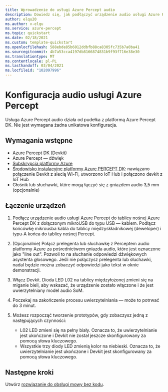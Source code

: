 ```yaml
---
title: Wprowadzenie do usługi Azure Percept audio
description: Dowiedz się, jak podłączyć urządzenie audio usługi Azure Percept do platformy Azure Percept DK
author: elqu20
ms.author: v-elqu
ms.service: azure-percept
ms.topic: quickstart
ms.date: 02/18/2021
ms.custom: template-quickstart
ms.openlocfilehash: 588ebde85b6012ddbfb88ca8305fc735b7a0ba41
ms.sourcegitcommit: 4b7a53cca4197db8166874831b9f93f716e38e30
ms.translationtype: MT
ms.contentlocale: pl-PL
ms.lasthandoff: 03/04/2021
ms.locfileid: "102097996"
---
```

# <a name="azure-percept-audio-setup"></a>Konfiguracja audio usługi Azure Percept

Usługa Azure Percept audio działa od pudełka z platformą Azure Percept DK. Nie jest wymagana żadna unikatowa konfiguracja.

## <a name="prerequisites"></a>Wymagania wstępne

- Azure Percept DK (Devkit)
- Azure Percept — dźwięk
- [Subskrypcja platformy Azure](https://azure.microsoft.com/free/)
- [Środowisko instalacyjne platformy Azure PERCEPT DK](./quickstart-percept-dk-set-up.md): nawiązano połączenie Devkit z siecią Wi-Fi, utworzono IoT Hub i połączono devkit z IoT Hub
- Głośnik lub słuchawki, które mogą łączyć się z gniazdem audio 3,5 mm (opcjonalnie)

## <a name="connecting-your-devices"></a>Łączenie urządzeń

1. Podłącz urządzenie audio usługi Azure Percept do tablicy nośnej Azure Percept DK z dołączonym mikroUSB do typu USB — kablem. Podłącz końcówkę mikrousba kabla do tablicy międzyskładnikowej (deweloper) i typu-A końca do tablicy nośnej Percept.
1. (Opcjonalnie) Połącz prelegenta lub słuchawkę z Perceptem audio platformy Azure za pośrednictwem gniazda audio, które jest oznaczone jako "line out". Pozwoli to na słuchanie odpowiedzi dźwiękowych asystenta głosowego. Jeśli nie połączysz prelegenta lub słuchawki, nadal będzie można zobaczyć odpowiedzi jako tekst w oknie demonstracji. 

1. Włącz Devkit. Dioda LED L02 na tablicy międzyłożonej zmieni się na miganie bieli, aby wskazać, że urządzenie zostało włączone i że jest uwierzytelniany model audio SoM.

1. Poczekaj na zakończenie procesu uwierzytelniania — może to potrwać do 3 minut.

1. Możesz rozpocząć tworzenie prototypów, gdy zobaczysz jedną z następujących czynności:

    - L02 LED zmieni się na pełny biały. Oznacza to, że uwierzytelnianie jest ukończone i Devkit nie został jeszcze skonfigurowany za pomocą słowa kluczowego.
    - Wszystkie trzy diody LED zmienią kolor na niebieski. Oznacza to, że uwierzytelnianie jest ukończone i Devkit jest skonfigurowany za pomocą słowa kluczowego.

## <a name="next-steps"></a>Następne kroki

Utwórz [rozwiązanie do obsługi mowy bez kodu](./tutorial-no-code-speech.md).
